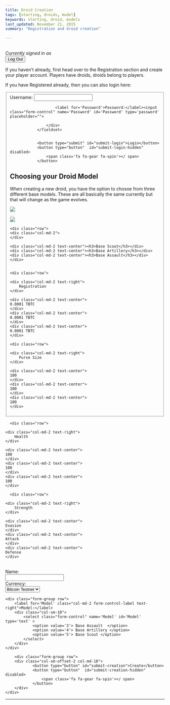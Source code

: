 ```yaml
---
title: Droid Creation
tags: [starting, droids, model]
keywords: starting, droid, models 
last_updated: November 21, 2015
summary: "Registration and droid creation"

---
```



<br />

<script> 
$(document).ready(function(){
$("#submit-creation-hidden").hide();
$("#submit-login-hidden").hide();
$("#user-box").hide();
$("#reg-warning").hide();
});

</script>

 

<div id='creation-section'>

<div id='user-box'>
<i>Currently signed in as <span id='username_display'></span></i> <form method="post"><button type='submit' id='log_out'>Log Out</button></form>
</div>

<div id='reg-warning'>
If you haven't already, first head over to the Registration section and create your player account. Players have droids, droids belong to players. 

If you have Registered already, then you can also login here:

<form class="pure-form" id="login-form" method="post">
				<fieldset class="form-group">
					<div>
						<label for='Username'> Username: </label><input class="form-control" name='Username' id='Username' type='text'>

						<label for='Password'>Password:</label><input class="form-control" name='Password' id='Password' type='password' placeholder="">
						
					</div>
				</fieldset>

				
				<button type="submit" id="submit-login">Login</button>
				<button type="button"  id="submit-login-hidden" disabled>
					<span class='fa fa-gear fa-spin'></	span>
				</button>
</form>

<script>
$("#submit-login").click(function( event ) {
   $("#submit-login").hide();
   $("#submit-login-hidden").show();
   event.preventDefault();



		   var registrationData = {
		           "username" : $("#Username").val(),
		           "password" : $("#Password").val()
		       };
		   jQuery.ajax({
		    url: "https://api.coindroids.com/rpc/identify",
		    type: "POST",
		    processData: false,
		       contentType: 'application/json',
		    data: JSON.stringify(registrationData)
			})
		.done(function(data, textStatus, jqXHR) {

		    localStorage.Username = $("#Username").val();
		    localStorage.AuthToken = 'Bearer ' + data.token;
		    
		    
		       $("#reg-warning").hide();
		       	$("#user-box").show();
			   	$("#username_display").html(localStorage.Username)
		    

		    
		    console.log("HTTP Request Succeeded: " + jqXHR.status);
		    console.log(data);
		})
		.fail(function(jqXHR, textStatus, errorThrown) {
		    console.log("HTTP Request Failed");
		})
		.always(function() {
		    /* ... */
		});


   
});

$("#log_out").click(function( event ) {
	localStorage.clear();

});
</script>  
</div>

<script> 
$(document).ready(function(){

if (localStorage.Username == null)
{
	$("#reg-warning").show();
	$("#user-box").hide();
	
} else {
	$("#reg-warning").hide();
	$("#user-box").show();
	$("#username_display").html(localStorage.Username)
}

});

</script>



<h2> Choosing your Droid Model </h2>

When creating a new droid, you have the option to chosoe from three different base models. These are all basically the same currently but that will change as the game evolves. 

<div class="container">
 
  <div class="row">
    <div class="col-md-2">
	</div>
    <div class="col-md-2 text-center">
    	<img src='https://thumbnail.invisionapp.com/resize?location=https%3A%2F%2Finvisionapp%2Dcdn%2Ecom%2Fstorage%2Einvisionapp%2Ecom%2Fboards%2Ffiles%2F37703702%2Epng%3Fx%2Damz%2Dmeta%2Dck%3D3a96b0ca1cac7b356e364a74c78c74fc%26x%2Damz%2Dmeta%2Div%3D1%26AWSAccessKeyId%3DAKIAJFUMDU3L6GTLUDYA%26Expires%3D1451624400%26Signature%3Dw%252Be9e47WIGcedSmaZhifLDwxXNs%253D&width=150' />
	</div>
    <div class="col-md-2 text-center">
    <img src='https://thumbnail.invisionapp.com/resize?location=https%3A%2F%2Finvisionapp%2Dcdn%2Ecom%2Fstorage%2Einvisionapp%2Ecom%2Fboards%2Ffiles%2F37599865%2Epng%3Fx%2Damz%2Dmeta%2Dck%3D3a96b0ca1cac7b356e364a74c78c74fc%26x%2Damz%2Dmeta%2Div%3D1%26AWSAccessKeyId%3DAKIAJFUMDU3L6GTLUDYA%26Expires%3D1451624400%26Signature%3DZIQwaKhaUVRNXTcInvgj6YCcj4k%253D&width=150' style='opacity:.1;'/>
    </div>
    <div class="col-md-2 text-center">
    	<img src='https://thumbnail.invisionapp.com/resize?location=https%3A%2F%2Finvisionapp%2Dcdn%2Ecom%2Fstorage%2Einvisionapp%2Ecom%2Fboards%2Ffiles%2F37599865%2Epng%3Fx%2Damz%2Dmeta%2Dck%3D3a96b0ca1cac7b356e364a74c78c74fc%26x%2Damz%2Dmeta%2Div%3D1%26AWSAccessKeyId%3DAKIAJFUMDU3L6GTLUDYA%26Expires%3D1451624400%26Signature%3DZIQwaKhaUVRNXTcInvgj6YCcj4k%253D&width=150' />
    </div>
  </div>
  
    <div class="row">
    <div class="col-md-2">
	</div>

    <div class="col-md-2 text-center"><h3>Base Scout</h3></div>
    <div class="col-md-2 text-center"><h3>Base Artillery</h3></div>
    <div class="col-md-2 text-center"><h3>Base Assault</h3></div>
	</div>


    <div class="row">

    <div class="col-md-2 text-right">
		Registration 
	</div>

    <div class="col-md-2 text-center">
    0.0001 TBTC 
    </div>
    <div class="col-md-2 text-center">
    0.0001 TBTC
    </div>
    <div class="col-md-2 text-center">
    0.0001 TBTC
    </div>
  </div>
  
  
    <div class="row">

    <div class="col-md-2 text-right">
		Purse Size
	</div>

    <div class="col-md-2 text-center">
    100
    </div>
    <div class="col-md-2 text-center">
    100
    </div>
    <div class="col-md-2 text-center">
    100
    </div>
  </div>
  
  
      <div class="row">

    <div class="col-md-2 text-right">
		Health
	</div>

    <div class="col-md-2 text-center">
    100
    </div>
    <div class="col-md-2 text-center">
    100
    </div>
    <div class="col-md-2 text-center">
    100
    </div>
  </div>
  
  
      <div class="row">

    <div class="col-md-2 text-right">
		Strength
	</div>

    <div class="col-md-2 text-center">
    Evasion
    </div>
    <div class="col-md-2 text-center">
    Attack
    </div>
    <div class="col-md-2 text-center">
    Defense
    </div>
  </div>

</div>

<br />

<div class="container">
	<div class="row">
		<div id='' class='col-md-2'>
		</div>

<div id='CreationFormContent' class='col-md-6'>
<form id="creation-form">
	<div class="form-group row">
		<label for='Name' class="col-md-2 form-control-label text-right">Name:</label>
		<div class="col-sm-10">
			<input class="form-control" name='Name' id='Name' type='text'>
		</div>
	</div>
	<div class="form-group row">
		<label for='Currency' class="col-md-2 form-control-label text-right">Currency:</label>
		<div class="col-sm-10">				
			<select class="form-control" name='Currency' id='Currency'  type='text' >
				<option value='1'> Bitcoin Testnet </option> 
				<option value='2'> Defcoin </option> 
			</select>
		</div>
	</div>

	<div class="form-group row">
		<label for='Model' class="col-md-2 form-control-label text-right">Model:</label>
		<div class="col-sm-10">				
			<select class="form-control" name='Model' id='Model'  type='text' >
				<option value='3'> Base Assault  </option> 
				<option value='4'> Base Artillery </option> 
				<option value='5'> Base Scout </option> 
			</select>
		</div>
	</div>

		<div class="form-group row">
		<div class="col-sm-offset-2 col-md-10">
				<button type="button" id="submit-creation">Create</button>
				<button type="button"  id="submit-creation-hidden" disabled>
					<span class='fa fa-gear fa-spin'></	span>
				</button>
		</div>
	</div>
		
</form>
</div>
</div>
</div>
</div>
<hr />

<script>

function get_reg_qr(droid_id){
	 var qrData = {
	           "droid_id" : droid_id
	       };


    jQuery.ajax({
	    url: "https://api.coindroids.com/rpc/get_droid_registration_address",
	    headers:  {
			"Authorization": localStorage.AuthToken
		},
	    type: "POST",
	    contentType: 'application/json',
	    data: JSON.stringify(qrData)
		})
	.done(function(data, textStatus, jqXHR) {
	    var qrtext = encodeURIComponent("bitcoin://" + data[0].get_droid_registration_address + "?amount=0.0001&message=Droid%20Registration");
	    $("#creation-section").append("<p>Your registration address is: " + data[0].get_droid_registration_address + "<br>Sending 0.0001 to this address will sync your wallet to the Coindroids sytstem, allowing it to monitor for actions such as attacks and item purchases. Your droid will not be active until this is step is complete. <br><img src='https://chart.googleapis.com/chart?cht=qr&chl="+qrtext+"&chs=180x180&choe=UTF-8&chld=L|2' alt=''></p>");
	
		console.log("HTTP Request Succeeded: " + jqXHR.status);
	    console.log(data);
	})
	.fail(function(jqXHR, textStatus, errorThrown) {
		    $("#CreationFormContent").html("<p>Creation Failed!</p>");
	    console.log("HTTP Request Failed");
	})
	.always(function() {
	    /* ... */
	});

}

$("#submit-creation").click(function( event ) {
   $("#submit-creation").hide();
   $("#submit-creation-hidden").show();
   event.preventDefault();

	 var creationData = {
	           "name" : $("#Name").val(),
	           "currency_id" : $("#Currency").val(),
	           "model_id" : $("#Model").val() 
	       };


    jQuery.ajax({
	    url: "https://api.coindroids.com/rpc/create_droid",
	    headers:  {
			"Authorization": localStorage.AuthToken
		},
	    type: "POST",
	    contentType: 'application/json',
	    data: JSON.stringify(creationData)
		})
	.done(function(data, textStatus, jqXHR) {
	
	    $("#creation-section").html("<p>Creation Complete!</p>");
	
		get_reg_qr(data[0].id);
	
	    console.log("HTTP Request Succeeded: " + jqXHR.status);
	    console.log(data);
	})
	.fail(function(jqXHR, textStatus, errorThrown) {
		    $("#CreationFormContent").html("<p>Creation Failed!</p>");
	    console.log("HTTP Request Failed");
	})
	.always(function() {
	    /* ... */
	});
});

</script>  

